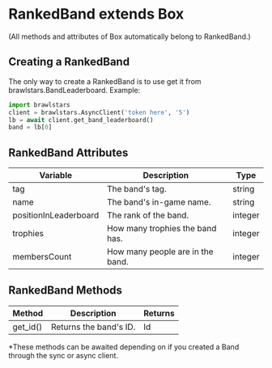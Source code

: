 # RankedBand extends Box

(All methods and attributes of Box automatically belong to RankedBand.)

## Creating a RankedBand
The only way to create a RankedBand is to use get it from brawlstars.BandLeaderboard. Example:
```py
import brawlstars
client = brawlstars.AsyncClient('token here', '5')
lb = await client.get_band_leaderboard()
band = lb[0]
```

## RankedBand Attributes
| Variable | Description | Type |
|----------|-------------|------|
| tag | The band's tag. | string |
| name | The band's in-game name. | string |
| positionInLeaderboard | The rank of the band. | integer |
| trophies | How many trophies the band has. | integer |
| membersCount | How many people are in the band. | integer |

## RankedBand Methods
| Method | Description | Returns |
|--------|-------------|---------|
| get_id() | Returns the band's ID. | Id |

\*These methods can be awaited depending on if you created a Band through the sync or async client.